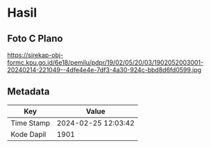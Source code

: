 # Hasil

## Foto C Plano

https://sirekap-obj-formc.kpu.go.id/6e18/pemilu/pdpr/19/02/05/20/03/1902052003001-20240214-221049--4dfe4e4e-7df3-4a30-924c-bbd8d6fd0599.jpg


## Metadata

| Key        | Value               |
| ---------- | ------------------- |
| Time Stamp | 2024-02-25 12:03:42 |
| Kode Dapil | 1901                |



